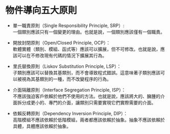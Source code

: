 # 物件導向五大原則

- 單一職責原則（Single Responsibility Principle, SRP）:  
  一個類別應該只有一個變更的理由。也就是說，一個類別應該僅有一個職責。

- 開放封閉原則（Open/Closed Principle, OCP）：  
  軟體實體（類別、模組、函式等）應該可以擴展，但不可修改。也就是說，應該可以在不修改現有代碼的情況下擴展其行為。

- 里氏替換原則（Liskov Substitution Principle, LSP）：  
  子類別應該可以替換其基類別，而不會導致程式錯誤。這意味著子類別應該可以被視為其基類別的一種，而不改變程序的行為。

- 介面隔離原則（Interface Segregation Principle, ISP）：  
  不應該強迫客戶依賴於他們不使用的方法。也就是說，應該將大的、臃腫的介面拆分成更小的、專門的介面，讓類別只需要實現它們實際需要的介面。

- 依賴反轉原則（Dependency Inversion Principle, DIP）：  
  高階模組不應該依賴於低階模組，兩者都應該依賴於抽象。抽象不應該依賴於具體，具體應該依賴於抽象。
